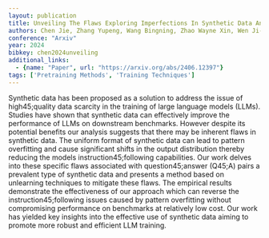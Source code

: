 ```yaml
---
layout: publication
title: Unveiling The Flaws Exploring Imperfections In Synthetic Data And Mitigation Strategies For Large Language Models
authors: Chen Jie, Zhang Yupeng, Wang Bingning, Zhao Wayne Xin, Wen Ji-rong, Chen Weipeng
conference: "Arxiv"
year: 2024
bibkey: chen2024unveiling
additional_links:
  - {name: "Paper", url: "https://arxiv.org/abs/2406.12397"}
tags: ['Pretraining Methods', 'Training Techniques']
---
```

Synthetic data has been proposed as a solution to address the issue of high45;quality data scarcity in the training of large language models (LLMs). Studies have shown that synthetic data can effectively improve the performance of LLMs on downstream benchmarks. However despite its potential benefits our analysis suggests that there may be inherent flaws in synthetic data. The uniform format of synthetic data can lead to pattern overfitting and cause significant shifts in the output distribution thereby reducing the models instruction45;following capabilities. Our work delves into these specific flaws associated with question45;answer (Q45;A) pairs a prevalent type of synthetic data and presents a method based on unlearning techniques to mitigate these flaws. The empirical results demonstrate the effectiveness of our approach which can reverse the instruction45;following issues caused by pattern overfitting without compromising performance on benchmarks at relatively low cost. Our work has yielded key insights into the effective use of synthetic data aiming to promote more robust and efficient LLM training.
